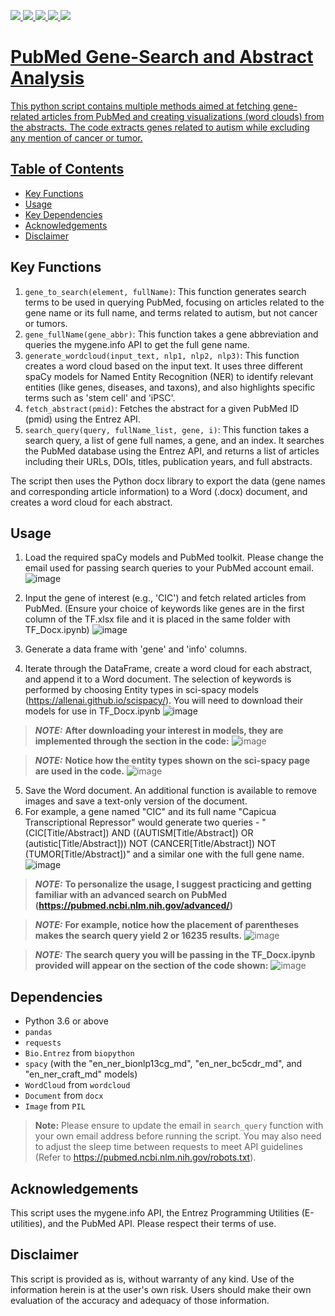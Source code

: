 <a href="https://allenai.github.io/scispacy/"><img src="https://img.shields.io/badge/SciSpacy-FFCA28?style=flat-square&logo=SciSpacy&logoColor=white"/>
<a href="https://biopython.org/docs/1.76/api/Bio.Entrez.html"><img src="https://img.shields.io/badge/BioPython.Entrez-33A0FF?style=flat-square&logo=BioPython-Entrez&logoColor=white"/> <a href="https://pubmed.ncbi.nlm.nih.gov/help/"><img src="https://img.shields.io/badge/PubMed.SearchGuide-E7E1E1?style=flat-square&logo=PubMed.SearchGuide&logoColor=black"/> <a href="https://python-docx.readthedocs.io/en/latest/"><img src="https://img.shields.io/badge/PythonDocx-B2FDFA?style=flat-square&logo=pythonDocx&logoColor=white"/> <a href="https://mygene.info/"><img src="https://img.shields.io/badge/MyGene.io-BCFDB2?style=flat-square&logo=MyGene.io&logoColor=white"/>

# PubMed Gene-Search and Abstract Analysis 

This python script contains multiple methods aimed at fetching gene-related articles from PubMed and creating visualizations (word clouds) from the abstracts. The code extracts genes related to autism while excluding any mention of cancer or tumor. 

## Table of Contents
- [Key Functions](#key-functions)
- [Usage](#usage)
- [Key Dependencies](#dependencies)
- [Acknowledgements](#acknowledgements)
- [Disclaimer](#disclaimer)

## Key Functions <a name = "key-functions"></a>
1. `gene_to_search(element, fullName)`: This function generates search terms to be used in querying PubMed, focusing on articles related to the gene name or its full name, and terms related to autism, but not cancer or tumors.
2. `gene_fullName(gene_abbr)`: This function takes a gene abbreviation and queries the mygene.info API to get the full gene name.
3. `generate_wordcloud(input_text, nlp1, nlp2, nlp3)`: This function creates a word cloud based on the input text. It uses three different spaCy models for Named Entity Recognition (NER) to identify relevant entities (like genes, diseases, and taxons), and also highlights specific terms such as 'stem cell' and 'iPSC'.
4. `fetch_abstract(pmid)`: Fetches the abstract for a given PubMed ID (pmid) using the Entrez API.
5. `search_query(query, fullName_list, gene, i)`: This function takes a search query, a list of gene full names, a gene, and an index. It searches the PubMed database using the Entrez API, and returns a list of articles including their URLs, DOIs, titles, publication years, and full abstracts.

The script then uses the Python docx library to export the data (gene names and corresponding article information) to a Word (.docx) document, and creates a word cloud for each abstract. 

## Usage <a name = "usage"></a>

1. Load the required spaCy models and PubMed toolkit. Please change the email used for passing search queries to your PubMed account email.
![image](https://github.com/ybryan95/PubMed_scraping_NoGPT/assets/123009743/f3f1a964-f1ef-4b9b-a9fa-cfd82f0521b5)

2. Input the gene of interest (e.g., 'CIC') and fetch related articles from PubMed. (Ensure your choice of keywords like genes are in the first column of the TF.xlsx file and it is placed in the same folder with TF_Docx.ipynb)
![image](https://github.com/ybryan95/PubMed_scraping_NoGPT/assets/123009743/e4d4f63e-77bf-4c66-8db3-3b0c1c0f6045)
3. Generate a data frame with 'gene' and 'info' columns.
4. Iterate through the DataFrame, create a word cloud for each abstract, and append it to a Word document. The selection of keywords is performed by choosing Entity types in sci-spacy models (https://allenai.github.io/scispacy/). You will need to download their models for use in TF_Docx.ipynb
![image](https://github.com/ybryan95/PubMed_scraping_NoGPT/assets/123009743/3df7bb11-82bf-4318-a622-c3f879f89f75)

> **_NOTE:_** **After downloading your interest in models, they are implemented through the section in the code:**
![image](https://github.com/ybryan95/PubMed_scraping_NoGPT/assets/123009743/a38296f1-9cd1-49c9-bffc-a472fc31e561)


> **_NOTE:_** **Notice how the entity types shown on the sci-spacy page are used in the code.**
![image](https://github.com/ybryan95/PubMed_scraping_NoGPT/assets/123009743/58fd4f43-30b8-4662-9a52-61b56da49e8d)



5. Save the Word document. An additional function is available to remove images and save a text-only version of the document.
6. For example, a gene named "CIC" and its full name "Capicua Transcriptional Repressor" would generate two queries - "(CIC[Title/Abstract]) AND ((AUTISM[Title/Abstract]) OR (autistic[Title/Abstract])) NOT (CANCER[Title/Abstract]) NOT (TUMOR[Title/Abstract])" and a similar one with the full gene name.
![image](https://github.com/ybryan95/PubMed_scraping_NoGPT/assets/123009743/c3eb8508-67b4-4e77-99b3-c38cf97fb39f)
> **_NOTE:_** **To personalize the usage, I suggest practicing and getting familiar with an advanced search on PubMed (https://pubmed.ncbi.nlm.nih.gov/advanced/)**

> **_NOTE:_** **For example, notice how the placement of parentheses makes the search query yield 2 or 16235 results.**
![image](https://github.com/ybryan95/PubMed_scraping_NoGPT/assets/123009743/d6af717f-9084-4739-bf37-4054a6b03cb6)

> **_NOTE:_** **The search query you will be passing in the TF_Docx.ipynb provided will appear on the section of the code shown:**
![image](https://github.com/ybryan95/PubMed_scraping_NoGPT/assets/123009743/cf1092dc-78ea-4976-8a76-a91ca6a56975)




## Dependencies <a name = "dependencies"></a>

- Python 3.6 or above
- `pandas` 
- `requests`
- `Bio.Entrez` from `biopython`
- `spacy` (with the "en_ner_bionlp13cg_md", "en_ner_bc5cdr_md", and "en_ner_craft_md" models)
- `WordCloud` from `wordcloud`
- `Document` from `docx`
- `Image` from `PIL`

> **Note:** Please ensure to update the email in `search_query` function with your own email address before running the script. You may also need to adjust the sleep time between requests to meet API guidelines (Refer to https://pubmed.ncbi.nlm.nih.gov/robots.txt).  

## Acknowledgements <a name = "acknowledgements"></a>

This script uses the mygene.info API, the Entrez Programming Utilities (E-utilities), and the PubMed API. Please respect their terms of use. 

## Disclaimer <a name = "disclaimer"></a>

This script is provided as is, without warranty of any kind. Use of the information herein is at the user's own risk. Users should make their own evaluation of the accuracy and adequacy of those information.

